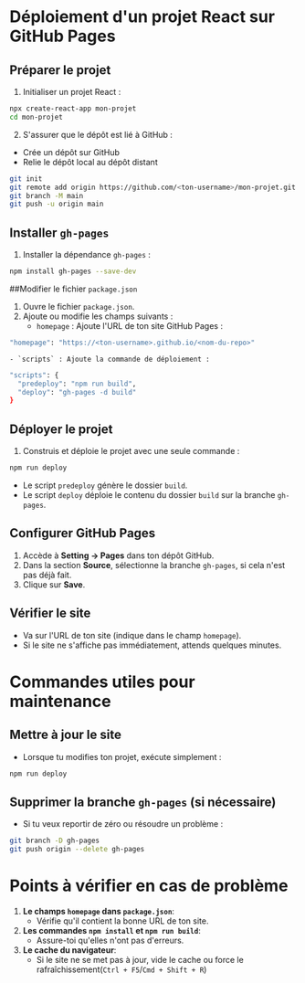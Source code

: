 # Déploiement d'un projet React sur GitHub Pages

## Préparer le projet

1. Initialiser un projet React :

```bash
npx create-react-app mon-projet
cd mon-projet
```

2. S'assurer que le dépôt est lié à GitHub :

- Crée un dépôt sur GitHub
- Relie le dépôt local au dépôt distant

```bash
git init
git remote add origin https://github.com/<ton-username>/mon-projet.git
git branch -M main
git push -u origin main
```

## Installer `gh-pages`

1. Installer la dépendance `gh-pages` :

```bash
npm install gh-pages --save-dev
```

##Modifier le fichier `package.json`

1. Ouvre le fichier `package.json`.
2. Ajoute ou modifie les champs suivants :
    - `homepage` : Ajoute l'URL de ton site GitHub Pages :
```bash
"homepage": "https://<ton-username>.github.io/<nom-du-repo>"
```

    - `scripts` : Ajoute la commande de déploiement :
```bash
"scripts": {
  "predeploy": "npm run build",
  "deploy": "gh-pages -d build"
}
```

## Déployer le projet

1. Construis et déploie le projet avec une seule commande :

```bash
npm run deploy
```

- Le script `predeploy` génère le dossier `build`.
- Le script `deploy` déploie le contenu du dossier `build` sur la branche `gh-pages`.

## Configurer GitHub Pages

1. Accède à **Setting -> Pages** dans ton dépôt GitHub.
2. Dans la section **Source**, sélectionne la branche `gh-pages`, si cela n'est pas déjà fait.
3. Clique sur **Save**.

## Vérifier le site

- Va sur l'URL de ton site (indique dans le champ `homepage`).
- Si le site ne s'affiche pas immédiatement, attends quelques minutes.

# Commandes utiles pour maintenance

## Mettre à jour le site

- Lorsque tu modifies ton projet, exécute simplement :
```bash
npm run deploy
```

## Supprimer la branche `gh-pages` (si nécessaire)

- Si tu veux reportir de zéro ou résoudre un problème :
```bash
git branch -D gh-pages
git push origin --delete gh-pages
```

# Points à vérifier en cas de problème

1. **Le champs `homepage` dans `package.json`**:
    - Vérifie qu'il contient la bonne URL de ton site.
2. **Les commandes `npm install` et `npm run build`**:
    - Assure-toi qu'elles n'ont pas d'erreurs.
3. **Le cache du navigateur**:
    - Si le site ne se met pas à jour, vide le cache ou force le rafraîchissement(`Ctrl + F5`/`Cmd + Shift + R`)